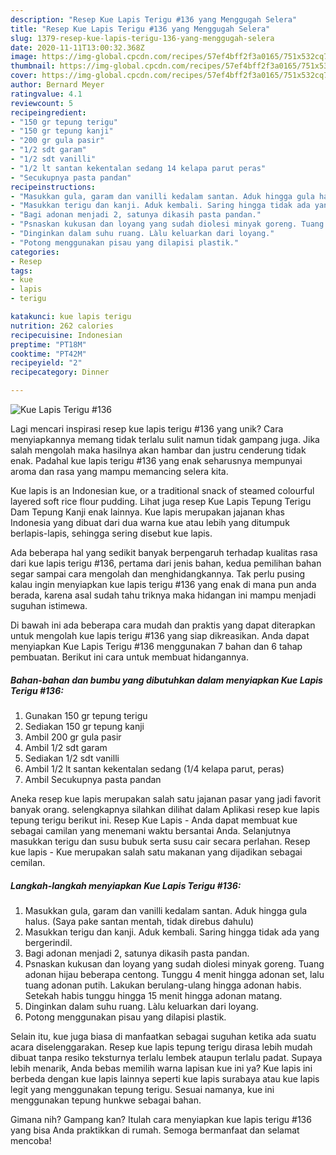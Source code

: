 ```yaml
---
description: "Resep Kue Lapis Terigu #136 yang Menggugah Selera"
title: "Resep Kue Lapis Terigu #136 yang Menggugah Selera"
slug: 1379-resep-kue-lapis-terigu-136-yang-menggugah-selera
date: 2020-11-11T13:00:32.368Z
image: https://img-global.cpcdn.com/recipes/57ef4bff2f3a0165/751x532cq70/kue-lapis-terigu-136-foto-resep-utama.jpg
thumbnail: https://img-global.cpcdn.com/recipes/57ef4bff2f3a0165/751x532cq70/kue-lapis-terigu-136-foto-resep-utama.jpg
cover: https://img-global.cpcdn.com/recipes/57ef4bff2f3a0165/751x532cq70/kue-lapis-terigu-136-foto-resep-utama.jpg
author: Bernard Meyer
ratingvalue: 4.1
reviewcount: 5
recipeingredient:
- "150 gr tepung terigu"
- "150 gr tepung kanji"
- "200 gr gula pasir"
- "1/2 sdt garam"
- "1/2 sdt vanilli"
- "1/2 lt santan kekentalan sedang 14 kelapa parut peras"
- "Secukupnya pasta pandan"
recipeinstructions:
- "Masukkan gula, garam dan vanilli kedalam santan. Aduk hingga gula halus. (Saya pake santan mentah, tidak direbus dahulu)"
- "Masukkan terigu dan kanji. Aduk kembali. Saring hingga tidak ada yang bergerindil."
- "Bagi adonan menjadi 2, satunya dikasih pasta pandan."
- "Psnaskan kukusan dan loyang yang sudah diolesi minyak goreng. Tuang adonan hijau beberapa centong. Tunggu 4 menit hingga adonan set, lalu tuang adonan putih. Lakukan berulang-ulang hingga adonan habis. Setekah habis tunggu hingga 15 menit hingga adonan matang."
- "Dinginkan dalam suhu ruang. Làlu keluarkan dari loyang."
- "Potong menggunakan pisau yang dilapisi plastik."
categories:
- Resep
tags:
- kue
- lapis
- terigu

katakunci: kue lapis terigu 
nutrition: 262 calories
recipecuisine: Indonesian
preptime: "PT18M"
cooktime: "PT42M"
recipeyield: "2"
recipecategory: Dinner

---
```



![Kue Lapis Terigu #136](https://img-global.cpcdn.com/recipes/57ef4bff2f3a0165/751x532cq70/kue-lapis-terigu-136-foto-resep-utama.jpg)

Lagi mencari inspirasi resep kue lapis terigu #136 yang unik? Cara menyiapkannya memang tidak terlalu sulit namun tidak gampang juga. Jika salah mengolah maka hasilnya akan hambar dan justru cenderung tidak enak. Padahal kue lapis terigu #136 yang enak seharusnya mempunyai aroma dan rasa yang mampu memancing selera kita.

Kue lapis is an Indonesian kue, or a traditional snack of steamed colourful layered soft rice flour pudding. Lihat juga resep Kue Lapis Tepung Terigu Dam Tepung Kanji enak lainnya. Kue lapis merupakan jajanan khas Indonesia yang dibuat dari dua warna kue atau lebih yang ditumpuk berlapis-lapis, sehingga sering disebut kue lapis.

Ada beberapa hal yang sedikit banyak berpengaruh terhadap kualitas rasa dari kue lapis terigu #136, pertama dari jenis bahan, kedua pemilihan bahan segar sampai cara mengolah dan menghidangkannya. Tak perlu pusing kalau ingin menyiapkan kue lapis terigu #136 yang enak di mana pun anda berada, karena asal sudah tahu triknya maka hidangan ini mampu menjadi suguhan istimewa.


Di bawah ini ada beberapa cara mudah dan praktis yang dapat diterapkan untuk mengolah kue lapis terigu #136 yang siap dikreasikan. Anda dapat menyiapkan Kue Lapis Terigu #136 menggunakan 7 bahan dan 6 tahap pembuatan. Berikut ini cara untuk membuat hidangannya.

<!--inarticleads1-->

##### Bahan-bahan dan bumbu yang dibutuhkan dalam menyiapkan Kue Lapis Terigu #136:

1. Gunakan 150 gr tepung terigu
1. Sediakan 150 gr tepung kanji
1. Ambil 200 gr gula pasir
1. Ambil 1/2 sdt garam
1. Sediakan 1/2 sdt vanilli
1. Ambil 1/2 lt santan kekentalan sedang (1/4 kelapa parut, peras)
1. Ambil Secukupnya pasta pandan


Aneka resep kue lapis merupakan salah satu jajanan pasar yang jadi favorit banyak orang. selengkapnya silahkan dilihat dalam Aplikasi resep kue lapis tepung terigu berikut ini. Resep Kue Lapis - Anda dapat membuat kue sebagai camilan yang menemani waktu bersantai Anda. Selanjutnya masukkan terigu dan susu bubuk serta susu cair secara perlahan. Resep kue lapis - Kue merupakan salah satu makanan yang dijadikan sebagai cemilan. 

<!--inarticleads2-->

##### Langkah-langkah menyiapkan Kue Lapis Terigu #136:

1. Masukkan gula, garam dan vanilli kedalam santan. Aduk hingga gula halus. (Saya pake santan mentah, tidak direbus dahulu)
1. Masukkan terigu dan kanji. Aduk kembali. Saring hingga tidak ada yang bergerindil.
1. Bagi adonan menjadi 2, satunya dikasih pasta pandan.
1. Psnaskan kukusan dan loyang yang sudah diolesi minyak goreng. Tuang adonan hijau beberapa centong. Tunggu 4 menit hingga adonan set, lalu tuang adonan putih. Lakukan berulang-ulang hingga adonan habis. Setekah habis tunggu hingga 15 menit hingga adonan matang.
1. Dinginkan dalam suhu ruang. Làlu keluarkan dari loyang.
1. Potong menggunakan pisau yang dilapisi plastik.


Selain itu, kue juga biasa di manfaatkan sebagai suguhan ketika ada suatu acara diselenggarakan. Resep kue lapis tepung terigu dirasa lebih mudah dibuat tanpa resiko teksturnya terlalu lembek ataupun terlalu padat. Supaya lebih menarik, Anda bebas memilih warna lapisan kue ini ya? Kue lapis ini berbeda dengan kue lapis lainnya seperti kue lapis surabaya atau kue lapis legit yang menggunakan tepung terigu. Sesuai namanya, kue ini menggunakan tepung hunkwe sebagai bahan. 

Gimana nih? Gampang kan? Itulah cara menyiapkan kue lapis terigu #136 yang bisa Anda praktikkan di rumah. Semoga bermanfaat dan selamat mencoba!
